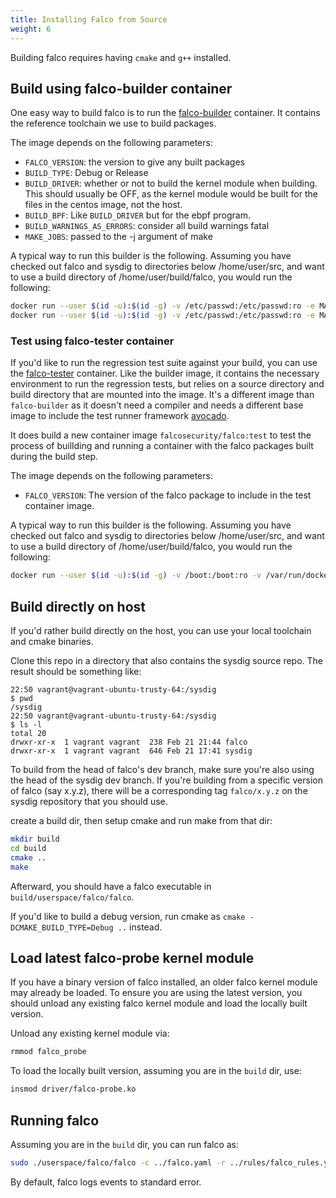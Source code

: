 ```yaml
---
title: Installing Falco from Source
weight: 6
---
```


Building falco requires having `cmake` and `g++` installed.

## Build using falco-builder container

One easy way to build falco is to run the [falco-builder](https://hub.docker.com/r/falcosecurity/falco-builder) container. It contains the reference toolchain we use to build packages.

The image depends on the following parameters:

* `FALCO_VERSION`: the version to give any built packages
* `BUILD_TYPE`: Debug or Release
* `BUILD_DRIVER`: whether or not to build the kernel module when
building. This should usually be OFF, as the kernel module would be
built for the files in the centos image, not the host.
* `BUILD_BPF`: Like `BUILD_DRIVER` but for the ebpf program.
* `BUILD_WARNINGS_AS_ERRORS`: consider all build warnings fatal
* `MAKE_JOBS`: passed to the -j argument of make

A typical way to run this builder is the following. Assuming you have
checked out falco and sysdig to directories below /home/user/src, and
want to use a build directory of /home/user/build/falco, you would run
the following:

```bash
docker run --user $(id -u):$(id -g) -v /etc/passwd:/etc/passwd:ro -e MAKE_JOBS=4 -it -v /home/user/src:/source -v /home/user/build/falco:/build falcosecurity/falco-builder cmake
docker run --user $(id -u):$(id -g) -v /etc/passwd:/etc/passwd:ro -e MAKE_JOBS=4 -it -v /home/user/src:/source -v /home/user/build/falco:/build falcosecurity/falco-builder package
```

### Test using falco-tester container

If you'd like to run the regression test suite against your build, you can use the [falco-tester](https://hub.docker.com/r/falcosecurity/falco-tester) container. Like the builder image, it contains the necessary environment to run the regression tests, but relies on a source directory and build directory that are mounted into the image. It's a different image than `falco-builder` as it doesn't need a compiler and needs a different base image to include the test runner framework [avocado](http://avocado-framework.github.io/).

It does build a new container image `falcosecurity/falco:test` to test the process of buillding and running a container with the falco packages built during the build step.

The image depends on the following parameters:

* `FALCO_VERSION`: The version of the falco package to include in the test container image.

A typical way to run this builder is the following. Assuming you have
checked out falco and sysdig to directories below /home/user/src, and
want to use a build directory of /home/user/build/falco, you would run
the following:

```bash
docker run --user $(id -u):$(id -g) -v /boot:/boot:ro -v /var/run/docker.sock:/var/run/docker.sock -v /etc/passwd:/etc/passwd:ro -e FALCO_VERSION=${FALCO_VERSION} -v /home/user/src::/source -v /home/user/build/falco:/build falcosecurity/falco-tester
```

## Build directly on host

If you'd rather build directly on the host, you can use your local toolchain and cmake binaries.

Clone this repo in a directory that also contains the sysdig source repo. The result should be something like:

```
22:50 vagrant@vagrant-ubuntu-trusty-64:/sysdig
$ pwd
/sysdig
22:50 vagrant@vagrant-ubuntu-trusty-64:/sysdig
$ ls -l
total 20
drwxr-xr-x  1 vagrant vagrant  238 Feb 21 21:44 falco
drwxr-xr-x  1 vagrant vagrant  646 Feb 21 17:41 sysdig
```

To build from the head of falco's dev branch, make sure you're also using the head of the sysdig dev branch. If you're building from a specific version of falco (say x.y.z), there will be a corresponding tag `falco/x.y.z` on the sysdig repository that you should use.

create a build dir, then setup cmake and run make from that dir:

```bash
mkdir build
cd build
cmake ..
make
```

Afterward, you should have a falco executable in `build/userspace/falco/falco`.

If you'd like to build a debug version, run cmake as `cmake -DCMAKE_BUILD_TYPE=Debug ..` instead.

## Load latest falco-probe kernel module

If you have a binary version of falco installed, an older falco kernel module may already be loaded. To ensure you are using the latest version, you should unload any existing falco kernel module and load the locally built version.

Unload any existing kernel module via:

```bash
rmmod falco_probe
```

To load the locally built version, assuming you are in the `build` dir, use:

```bash
insmod driver/falco-probe.ko
```

## Running falco

Assuming you are in the `build` dir, you can run falco as:

```bash
sudo ./userspace/falco/falco -c ../falco.yaml -r ../rules/falco_rules.yaml
```

By default, falco logs events to standard error.
